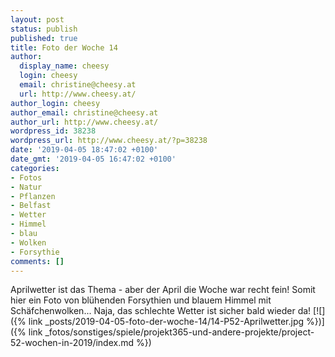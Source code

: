```yaml
---
layout: post
status: publish
published: true
title: Foto der Woche 14
author:
  display_name: cheesy
  login: cheesy
  email: christine@cheesy.at
  url: http://www.cheesy.at/
author_login: cheesy
author_email: christine@cheesy.at
author_url: http://www.cheesy.at/
wordpress_id: 38238
wordpress_url: http://www.cheesy.at/?p=38238
date: '2019-04-05 18:47:02 +0100'
date_gmt: '2019-04-05 16:47:02 +0100'
categories:
- Fotos
- Natur
- Pflanzen
- Belfast
- Wetter
- Himmel
- blau
- Wolken
- Forsythie
comments: []
---
```

Aprilwetter ist das Thema - aber der April die Woche war recht fein! Somit hier ein Foto von blühenden Forsythien und blauem Himmel mit Schäfchenwolken... Naja, das schlechte Wetter ist sicher bald wieder da!
[![]({% link _posts/2019-04-05-foto-der-woche-14/14-P52-Aprilwetter.jpg %})]({% link _fotos/sonstiges/spiele/projekt365-und-andere-projekte/project-52-wochen-in-2019/index.md %})
